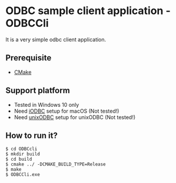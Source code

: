 # ODBC sample client application - ODBCCli

It is a very simple odbc client application.

## Prerequisite
- [CMake](https://cmake.org/)

## Support platform
- Tested in Windows 10 only
- Need [iODBC](http://www.iodbc.org/dataspace/doc/iodbc/wiki/iodbcWiki/WelcomeVisitors) setup for macOS (Not tested!)
- Need [unixODBC](http://www.unixodbc.org/) setup for unixODBC (Not tested!)

## How to run it?
```
$ cd ODBCcli
$ mkdir build
$ cd build
$ cmake ../ -DCMAKE_BUILD_TYPE=Release
$ make
$ ODBCCli.exe
```